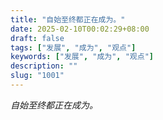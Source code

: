 ```yaml
---
title: "自始至终都正在成为。"
date: 2025-02-10T00:02:29+08:00
draft: false
tags: ["发展", "成为", "观点"]
keywords: ["发展", "成为", "观点"]
description: ""
slug: "1001"
---
```


*自始至终都正在成为。*
